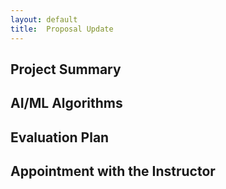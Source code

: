 ```yaml
---
layout:	default
title:	Proposal Update
---
```


## Project Summary


## AI/ML Algorithms


## Evaluation Plan
 

## Appointment with the Instructor
